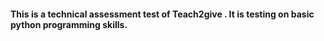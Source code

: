 #### This is a technical assessment test of Teach2give . It is testing on basic python programming skills.
